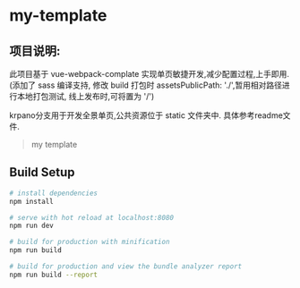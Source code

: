 # my-template

## 项目说明:
此项目基于 vue-webpack-complate 实现单页敏捷开发,减少配置过程,上手即用.(添加了 sass 编译支持, 修改 build 打包时 assetsPublicPath: './',暂用相对路径进行本地打包测试, 线上发布时,可将置为 '/')

krpano分支用于开发全景单页,公共资源位于 static 文件夹中. 具体参考readme文件.

> my template

## Build Setup

``` bash
# install dependencies
npm install

# serve with hot reload at localhost:8080
npm run dev

# build for production with minification
npm run build

# build for production and view the bundle analyzer report
npm run build --report
```
